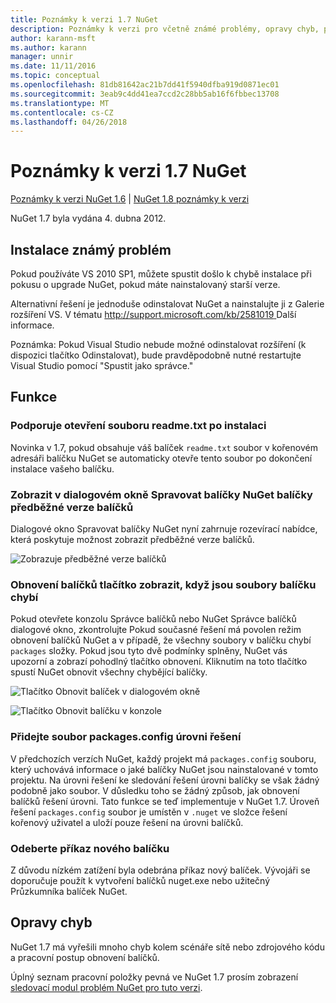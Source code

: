```yaml
---
title: Poznámky k verzi 1.7 NuGet
description: Poznámky k verzi pro včetně známé problémy, opravy chyb, přidaných funkcí a chcete 1.7 NuGet.
author: karann-msft
ms.author: karann
manager: unnir
ms.date: 11/11/2016
ms.topic: conceptual
ms.openlocfilehash: 81db81642ac21b7dd41f5940dfba919d0871ec01
ms.sourcegitcommit: 3eab9c4dd41ea7ccd2c28bb5ab16f6fbbec13708
ms.translationtype: MT
ms.contentlocale: cs-CZ
ms.lasthandoff: 04/26/2018
---
```

# <a name="nuget-17-release-notes"></a>Poznámky k verzi 1.7 NuGet

[Poznámky k verzi NuGet 1.6](../release-notes/nuget-1.6.md) | [NuGet 1.8 poznámky k verzi](../release-notes/nuget-1.8.md)

NuGet 1.7 byla vydána 4. dubna 2012.

## <a name="known-installation-issue"></a>Instalace známý problém
Pokud používáte VS 2010 SP1, můžete spustit došlo k chybě instalace při pokusu o upgrade NuGet, pokud máte nainstalovaný starší verze.

Alternativní řešení je jednoduše odinstalovat NuGet a nainstalujte ji z Galerie rozšíření VS.  V tématu [ http://support.microsoft.com/kb/2581019 ](http://support.microsoft.com/kb/2581019) Další informace.

Poznámka: Pokud Visual Studio nebude možné odinstalovat rozšíření (k dispozici tlačítko Odinstalovat), bude pravděpodobně nutné restartujte Visual Studio pomocí "Spustit jako správce."

## <a name="features"></a>Funkce

### <a name="support-opening-readmetxt-file-after-installation"></a>Podporuje otevření souboru readme.txt po instalaci
Novinka v 1.7, pokud obsahuje váš balíček `readme.txt` soubor v kořenovém adresáři balíčku NuGet se automaticky otevře tento soubor po dokončení instalace vašeho balíčku.

### <a name="show-prerelease-packages-in-the-manage-nuget-packages-dialog"></a>Zobrazit v dialogovém okně Spravovat balíčky NuGet balíčky předběžné verze balíčků
Dialogové okno Spravovat balíčky NuGet nyní zahrnuje rozevírací nabídce, která poskytuje možnost zobrazit předběžné verze balíčků.

![Zobrazuje předběžné verze balíčků](./media/prerelease-dropdown.png)

### <a name="show-package-restore-button-when-package-files-are-missing"></a>Obnovení balíčků tlačítko zobrazit, když jsou soubory balíčku chybí
Pokud otevřete konzolu Správce balíčků nebo NuGet Správce balíčků dialogové okno, zkontrolujte Pokud současné řešení má povolen režim obnovení balíčků NuGet a v případě, že všechny soubory v balíčku chybí `packages` složky. Pokud jsou tyto dvě podmínky splněny, NuGet vás upozorní a zobrazí pohodlný tlačítko obnovení. Kliknutím na toto tlačítko spustí NuGet obnovit všechny chybějící balíčky.

![Tlačítko Obnovit balíček v dialogovém okně](./media/packagerestore-dialog.png)

![Tlačítko Obnovit balíčku v konzole](./media/packagerestore-console.png)

### <a name="add-solution-level-packagesconfig-file"></a>Přidejte soubor packages.config úrovni řešení
V předchozích verzích NuGet, každý projekt má `packages.config` souboru, který uchovává informace o jaké balíčky NuGet jsou nainstalované v tomto projektu. Na úrovni řešení ke sledování řešení úrovni balíčky se však žádný podobně jako soubor. V důsledku toho se žádný způsob, jak obnovení balíčků řešení úrovni.
Tato funkce se teď implementuje v NuGet 1.7. Úroveň řešení `packages.config` soubor je umístěn v `.nuget` ve složce řešení kořenový uživatel a uloží pouze řešení na úrovni balíčků.

### <a name="remove-new-package-command"></a>Odeberte příkaz nového balíčku
Z důvodu nízkém zatížení byla odebrána příkaz nový balíček. Vývojáři se doporučuje použít k vytvoření balíčků nuget.exe nebo užitečný Průzkumníka balíček NuGet.

## <a name="bug-fixes"></a>Opravy chyb
NuGet 1.7 má vyřešili mnoho chyb kolem scénáře sítě nebo zdrojového kódu a pracovní postup obnovení balíčků.

Úplný seznam pracovní položky pevná ve NuGet 1.7 prosím zobrazení [sledovací modul problém NuGet pro tuto verzi](http://nuget.codeplex.com/workitem/list/advanced?keyword=&status=Closed&type=All&priority=All&release=NuGet%201.7&assignedTo=All&component=All&sortField=Votes&sortDirection=Descending&page=0).
